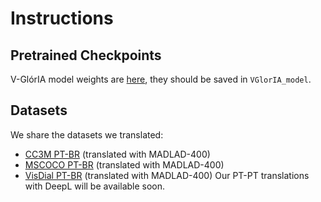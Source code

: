 # Instructions
## Pretrained Checkpoints 
V-GlórIA model weights are [here](https://drive.google.com/file/d/1CFDfaDTF_8kj2hFzCTEzKgRy_MB0ZNAC/view?usp=drive_link), they should be saved in ```VGlorIA_model```.

## Datasets
We share the datasets we translated:
- [CC3M PT-BR](https://huggingface.co/datasets/NOVA-vision-language/CC3M_PT-BR) (translated with MADLAD-400)
- [MSCOCO PT-BR](https://huggingface.co/datasets/NOVA-vision-language/MSCOCO_PT-BR) (translated with MADLAD-400)
- [VisDial PT-BR](https://huggingface.co/datasets/NOVA-vision-language/VisualDialogue_PT-BR) (translated with MADLAD-400)
Our PT-PT translations with DeepL will be available soon.
